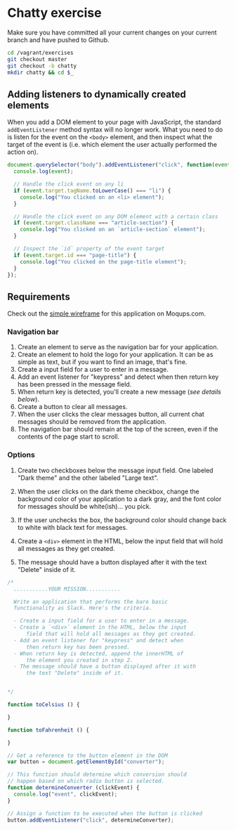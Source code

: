 # Chatty exercise

Make sure you have committed all your current changes on your current branch and have pushed to Github.

```bash
cd /vagrant/exercises
git checkout master
git checkout -b chatty
mkdir chatty && cd $_
```

## Adding listeners to dynamically created elements

When you add a DOM element to your page with JavaScript, the standard `addEventListener` method syntax will no longer work. What you need to do is listen for the event on the `<body>` element, and then inspect what the target of the event is (i.e. which element the user actually performed the action on).

```js
document.querySelector("body").addEventListener("click", function(event) {
  console.log(event);

  // Handle the click event on any li
  if (event.target.tagName.toLowerCase() === "li") {
    console.log("You clicked on an <li> element");
  }

  // Handle the click event on any DOM element with a certain class
  if (event.target.className === "article-section") {
    console.log("You clicked on an `article-section` element");
  }

  // Inspect the `id` property of the event target
  if (event.target.id === "page-title") {
    console.log("You clicked on the page-title element");
  }
});
```

## Requirements

Check out the [simple wireframe](https://app.moqups.com/chortlehoort/uGBbLbK46Y/view/page/a9d5cd7bf) for this application on Moqups.com.

### Navigation bar

1. Create an element to serve as the navigation bar for your application.
1. Create an element to hold the logo for your application. It can be as simple as text, but if you want to find an image, that's fine.
1. Create a input field for a user to enter in a message.
1. Add an event listener for "keypress" and detect when then return key has been pressed in the message field.
1. When return key is detected, you'll create a new message (*see details below*).
1. Create a button to clear all messages.
1. When the user clicks the clear messages button, all current chat messages should be removed from the application.
1. The navigation bar should remain at the top of the screen, even if the contents of the page start to scroll.

### Options

1. Create two checkboxes below the message input field. One labeled "Dark theme" and the other labeled "Large text".
1. When the user clicks on the dark theme checkbox, change the background color of your application to a dark gray, and the font color for messages should be white(ish)... you pick.
1. If the user unchecks the box, the background color should change back to white with black text for messages.

1. Create a `<div>` element in the HTML, below the input field that will hold all messages as they get created.
1. The message should have a button displayed after it with the text "Delete" inside of it.



```js
/*
  ...........YOUR MISSION...........

  Write an application that performs the bare basic
  functionality as Slack. Here's the criteria.

  - Create a input field for a user to enter in a message.
  - Create a `<div>` element in the HTML, below the input
      field that will hold all messages as they get created.
  - Add an event listener for "keypress" and detect when
      then return key has been pressed.
  - When return key is detected, append the innerHTML of 
      the element you created in step 2.
  - The message should have a button displayed after it with
      the text "Delete" inside of it.


*/

function toCelsius () {

}

function toFahrenheit () {

}

// Get a reference to the button element in the DOM
var button = document.getElementById("converter");

// This function should determine which conversion should
// happen based on which radio button is selected.
function determineConverter (clickEvent) {
  console.log("event", clickEvent);
}

// Assign a function to be executed when the button is clicked
button.addEventListener("click", determineConverter);
```